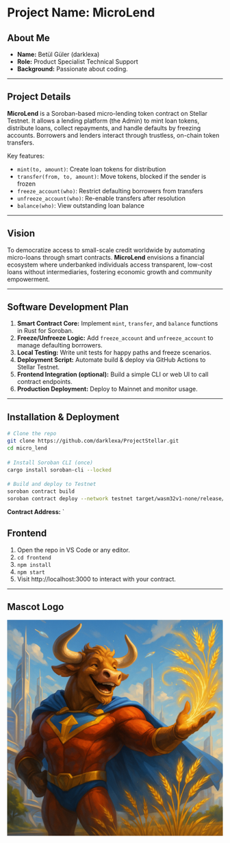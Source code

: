 # Project Name: **MicroLend**

## About Me

* **Name:** Betül Güler (darklexa)
* **Role:** Product Specialist Technical Support
* **Background:** Passionate about coding.

---

## Project Details

**MicroLend** is a Soroban-based micro-lending token contract on Stellar Testnet. It allows a lending platform (the Admin) to mint loan tokens, distribute loans, collect repayments, and handle defaults by freezing accounts. Borrowers and lenders interact through trustless, on-chain token transfers.

Key features:

* `mint(to, amount)`: Create loan tokens for distribution
* `transfer(from, to, amount)`: Move tokens, blocked if the sender is frozen
* `freeze_account(who)`: Restrict defaulting borrowers from transfers
* `unfreeze_account(who)`: Re-enable transfers after resolution
* `balance(who)`: View outstanding loan balance

---

## Vision

To democratize access to small-scale credit worldwide by automating micro-loans through smart contracts. **MicroLend** envisions a financial ecosystem where underbanked individuals access transparent, low-cost loans without intermediaries, fostering economic growth and community empowerment.

---

## Software Development Plan

1. **Smart Contract Core:** Implement `mint`, `transfer`, and `balance` functions in Rust for Soroban.
2. **Freeze/Unfreeze Logic:** Add `freeze_account` and `unfreeze_account` to manage defaulting borrowers.
3. **Local Testing:** Write unit tests for happy paths and freeze scenarios.
4. **Deployment Script:** Automate build & deploy via GitHub Actions to Stellar Testnet.
5. **Frontend Integration (optional):** Build a simple CLI or web UI to call contract endpoints.
6. **Production Deployment:** Deploy to Mainnet and monitor usage.

---

## Installation & Deployment

```bash
# Clone the repo
git clone https://github.com/darklexa/ProjectStellar.git
cd micro_lend

# Install Soroban CLI (once)
cargo install soroban-cli --locked

# Build and deploy to Testnet
soroban contract build
soroban contract deploy --network testnet target/wasm32v1-none/release/micro_lending.wasm
```

**Contract Address:** `

## Frontend

1. Open the repo in VS Code or any editor.  
2. `cd frontend`  
3. `npm install`  
4. `npm start`  
5. Visit http://localhost:3000 to interact with your contract.


---

## Mascot Logo

![Mascot](logo.png)


